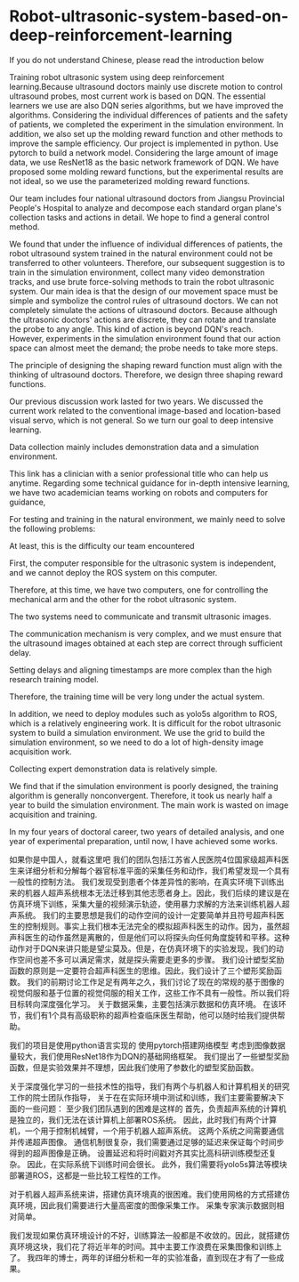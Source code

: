 # Robot-ultrasonic-system-based-on-deep-reinforcement-learning
If you do not understand Chinese, please read the introduction below

Training robot ultrasonic system using deep reinforcement learning.Because ultrasound doctors mainly use discrete motion to control ultrasound probes, most current work is based on DQN. The essential learners we use are also DQN series algorithms, but we have improved the algorithms. Considering the individual differences of patients and the safety of patients, we completed the experiment in the simulation environment. In addition, we also set up the molding reward function and other methods to improve the sample efficiency.
Our project is implemented in python.
Use pytorch to build a network model.
Considering the large amount of image data, we use ResNet18 as the basic network framework of DQN.
We have proposed some molding reward functions, but the experimental results are not ideal, so we use the parameterized molding reward functions.

Our team includes four national ultrasound doctors from Jiangsu Provincial People's Hospital to analyze and decompose each standard organ plane's collection tasks and actions in detail. We hope to find a general control method.

We found that under the influence of individual differences of patients, the robot ultrasound system trained in the natural environment could not be transferred to other volunteers. Therefore, our subsequent suggestion is to train in the simulation environment, collect many video demonstration tracks, and use brute force-solving methods to train the robot ultrasonic system.
Our main idea is that the design of our movement space must be simple and symbolize the control rules of ultrasound doctors. We can not completely simulate the actions of ultrasound doctors. Because although the ultrasonic doctors' actions are discrete, they can rotate and translate the probe to any angle. This kind of action is beyond DQN's reach. However, experiments in the simulation environment found that our action space can almost meet the demand; the probe needs to take more steps.

The principle of designing the shaping reward function must align with the thinking of ultrasound doctors. Therefore, we design three shaping reward functions.

Our previous discussion work lasted for two years. We discussed the current work related to the conventional image-based and location-based visual servo, which is not general. So we turn our goal to deep intensive learning.

Data collection mainly includes demonstration data and a simulation environment.

This link has a clinician with a senior professional title who can help us anytime.
Regarding some technical guidance for in-depth intensive learning, we have two academician teams working on robots and computers for guidance,

For testing and training in the natural environment, we mainly need to solve the following problems:

At least, this is the difficulty our team encountered

First, the computer responsible for the ultrasonic system is independent, and we cannot deploy the ROS system on this computer.

Therefore, at this time, we have two computers, one for controlling the mechanical arm and the other for the robot ultrasonic system.

The two systems need to communicate and transmit ultrasonic images.

The communication mechanism is very complex, and we must ensure that the ultrasound images obtained at each step are correct through sufficient delay.

Setting delays and aligning timestamps are more complex than the high research training model.

Therefore, the training time will be very long under the actual system.

In addition, we need to deploy modules such as yolo5s algorithm to ROS, which is a relatively engineering work.
It is difficult for the robot ultrasonic system to build a simulation environment. We use the grid to build the simulation environment, so we need to do a lot of high-density image acquisition work.

Collecting expert demonstration data is relatively simple.



We find that if the simulation environment is poorly designed, the training algorithm is generally nonconvergent. Therefore, it took us nearly half a year to build the simulation environment. The main work is wasted on image acquisition and training.

In my four years of doctoral career, two years of detailed analysis, and one year of experimental preparation, until now, I have achieved some works.



如果你是中国人，就看这里吧
我们的团队包括江苏省人民医院4位国家级超声科医生来详细分析和分解每个器官标准平面的采集任务和动作，我们希望发现一个具有一般性的控制方法。
我们发现受到患者个体差异性的影响，在真实环境下训练出来的机器人超声系统根本无法迁移到其他志愿者身上。因此，我们后续的建议是在仿真环境下训练，采集大量的视频演示轨迹，使用暴力求解的方法来训练机器人超声系统。
我们的主要思想是我们的动作空间的设计一定要简单并且符号超声科医生的控制规则。事实上我们根本无法完全的模拟超声科医生的动作。因为，虽然超声科医生的动作虽然是离散的，但是他们可以将探头向任何角度旋转和平移。这种动作对于DQN来讲只能是望尘莫及。但是，在仿真环境下的实验发现，我们的动作空间也差不多可以满足需求，就是探头需要走更多的步骤。
我们设计塑型奖励函数的原则是一定要符合超声科医生的思维。因此，我们设计了三个塑形奖励函数。
我们的前期讨论工作足足有两年之久，我们讨论了现在的常规的基于图像的视觉伺服和基于位置的视觉伺服的相关工作，这些工作不具有一般性。所以我们将目标转向深度强化学习。
关于数据采集，主要包括演示数据和仿真环境。
在该环节，我们有1个具有高级职称的超声检查临床医生帮助，他可以随时给我们提供帮助。

我们的项目是使用python语言实现的
使用pytorch搭建网络模型
考虑到图像数据量较大，我们使用ResNet18作为DQN的基础网络框架。
我们提出了一些塑型奖励函数，但是实验效果并不理想，因此我们使用了参数化的塑型奖励函数。

关于深度强化学习的一些技术性的指导，我们有两个与机器人和计算机相关的研究工作的院士团队作指导，
关于在在实际环境中测试和训练，我们主要需要解决下面的一些问题：
至少我们团队遇到的困难是这样的
首先，负责超声系统的计算机是独立的，我们无法在该计算机上部署ROS系统。
因此，此时我们有两个计算机，一个用于控制机械臂，一个用于机器人超声系统。
这两个系统之间需要通信并传递超声图像。
通信机制很复杂，我们需要通过足够的延迟来保证每个时间步得到的超声图像是正确。
设置延迟和将时间戳对齐其实比高科研训练模型还复杂。
因此，在实际系统下训练时间会很长。
此外，我们需要将yolo5s算法等模块部署道ROS，这都是一些比较工程性的工作。

对于机器人超声系统来讲，搭建仿真环境真的很困难。我们使用网格的方式搭建仿真环境，因此我们需要进行大量高密度的图像采集工作。
采集专家演示数据则相对简单。

我们发现如果仿真环境设计的不好，训练算法一般都是不收敛的。因此，就搭建仿真环境这块，我们花了将近半年的时间。其中主要工作浪费在采集图像和训练上了。
我四年的博士，两年的详细分析和一年的实验准备，直到现在才有了一些成果。






